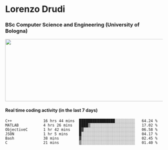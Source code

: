 # Lorenzo Drudi
### BSc Computer Science and Engineering (University of Bologna)

<img src="https://github-readme-stats-lorenzodrudi.vercel.app/api?username=LorenzoDrudi&count_private=true&show_icons=true&theme=gruvbox" height=200px width=550px>

<!---Use wakatime plugins to track the coding time--->
#### Real time coding activity (in the last 7 days)
<!--START_SECTION:waka-->

```text
C++              16 hrs 44 mins  ████████████████░░░░░░░░░   64.24 %
MATLAB           4 hrs 26 mins   ████▒░░░░░░░░░░░░░░░░░░░░   17.02 %
ObjectiveC       1 hr 42 mins    █▓░░░░░░░░░░░░░░░░░░░░░░░   06.58 %
JSON             1 hr 5 mins     █░░░░░░░░░░░░░░░░░░░░░░░░   04.17 %
Bash             38 mins         ▓░░░░░░░░░░░░░░░░░░░░░░░░   02.45 %
C                21 mins         ▒░░░░░░░░░░░░░░░░░░░░░░░░   01.40 %
```

<!--END_SECTION:waka-->
